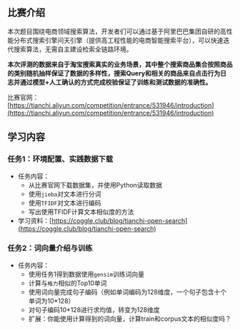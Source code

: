 ## 比赛介绍

本次题目围绕电商领域搜索算法，开发者们可以通过基于阿里巴巴集团自研的高性能分布式搜索引擎问天引擎（提供高工程性能的电商智能搜索平台），可以快速迭代搜索算法，无需自主建设检索全链路环境。

 **本次评测的数据来自于淘宝搜索真实的业务场景，其中整个搜索商品集合按照商品的类别随机抽样保证了数据的多样性，搜索Query和相关的商品来自点击行为日志并通过模型+人工确认的方式完成校验保证了训练和测试数据的准确性。** 

比赛官网：[https://tianchi.aliyun.com/competition/entrance/531946/introduction](https://tianchi.aliyun.com/competition/entrance/531946/introduction)

## 学习内容

### 任务1：环境配置、实践数据下载

- 任务内容：
  - 从比赛官网下载数据集，并使用Python读取数据
  - 使用`jieba`对文本进行分词
  - 使用`TFIDF`对文本进行编码
  - 写出使用TFIDF计算文本相似度的方法
- 学习资料：[https://coggle.club/blog/tianchi-open-search](https://coggle.club/blog/tianchi-open-search)


### 任务2：词向量介绍与训练

- 任务内容：
  - 使用任务1得到数据使用`gensim`训练词向量
  - 计算与`格力`相似的Top10单词
  - 使用词向量完成句子编码（例如单词编码为128维度，一个句子包含十个单词为10*128）
  - 对句子编码10*128进行求均值，转变为128维度
  - 扩展：你能使用计算得到的词向量，计算train和corpus文本的相似度吗？
